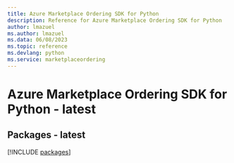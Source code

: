 ```yaml
---
title: Azure Marketplace Ordering SDK for Python
description: Reference for Azure Marketplace Ordering SDK for Python
author: lmazuel
ms.author: lmazuel
ms.data: 06/08/2023
ms.topic: reference
ms.devlang: python
ms.service: marketplaceordering
---
```

# Azure Marketplace Ordering SDK for Python - latest
## Packages - latest
[!INCLUDE [packages](marketplace-ordering-index.md)]